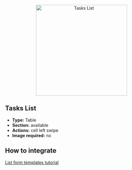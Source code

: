 <p align="center"><img src="https://developer.4d.com/4d-for-ios/docs/assets/en/template-formatters/Listform-tasks-table.gif" alt="Tasks List" height="auto" width="300"></p>

## Tasks List

* **Type:** Table
* **Section:** available
* **Actions:** cell left swipe
* **Image required:** no

## How to integrate

[List form templates tutorial](https://developer.4d.com/4d-for-ios/docs/en/creating-listform-templates.html)
